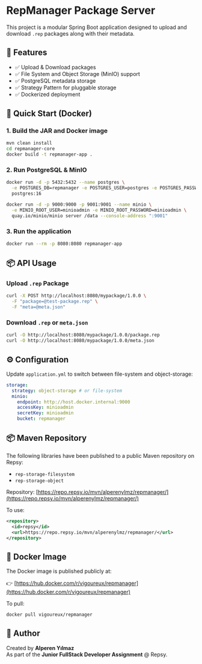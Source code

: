 # RepManager Package Server

This project is a modular Spring Boot application designed to upload and download `.rep` packages along with their metadata.

## 🧱 Features

- ✅ Upload & Download packages
- ✅ File System and Object Storage (MinIO) support
- ✅ PostgreSQL metadata storage
- ✅ Strategy Pattern for pluggable storage
- ✅ Dockerized deployment

## 🚀 Quick Start (Docker)

### 1. Build the JAR and Docker image

```bash
mvn clean install
cd repmanager-core
docker build -t repmanager-app .
```

### 2. Run PostgreSQL & MinIO

```bash
docker run -d -p 5432:5432 --name postgres \
  -e POSTGRES_DB=repmanager -e POSTGRES_USER=postgres -e POSTGRES_PASSWORD=postgres \
  postgres:16

docker run -d -p 9000:9000 -p 9001:9001 --name minio \
  -e MINIO_ROOT_USER=minioadmin -e MINIO_ROOT_PASSWORD=minioadmin \
  quay.io/minio/minio server /data --console-address ":9001"
```

### 3. Run the application

```bash
docker run --rm -p 8080:8080 repmanager-app
```

## 📦 API Usage

### Upload `.rep` Package

```bash
curl -X POST http://localhost:8080/mypackage/1.0.0 \
  -F "package=@test-package.rep" \
  -F "meta=@meta.json"
```

### Download `.rep` or `meta.json`

```bash
curl -O http://localhost:8080/mypackage/1.0.0/package.rep
curl -O http://localhost:8080/mypackage/1.0.0/meta.json
```

## ⚙️ Configuration

Update `application.yml` to switch between file-system and object-storage:

```yaml
storage:
  strategy: object-storage # or file-system
  minio:
    endpoint: http://host.docker.internal:9000
    accessKey: minioadmin
    secretKey: minioadmin
    bucket: repmanager
```


## 📦 Maven Repository

The following libraries have been published to a public Maven repository on Repsy:

- `rep-storage-filesystem`
- `rep-storage-object`

Repository: [https://repo.repsy.io/mvn/alperenylmz/repmanager/](https://repo.repsy.io/mvn/alperenylmz/repmanager/)

To use:

```xml
<repository>
  <id>repsy</id>
  <url>https://repo.repsy.io/mvn/alperenylmz/repmanager/</url>
</repository>
```

## 🐳 Docker Image

The Docker image is published publicly at:

👉 [https://hub.docker.com/r/vigoureux/repmanager](https://hub.docker.com/r/vigoureux/repmanager)

To pull:

```bash
docker pull vigoureux/repmanager
```

## 📝 Author

Created by **Alperen Yılmaz**  
As part of the **Junior FullStack Developer Assignment** @ Repsy.
